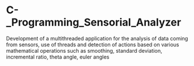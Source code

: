 # C-_Programming_Sensorial_Analyzer
Development of a multithreaded application for the analysis of data coming from sensors, use of threads and detection of actions based on various mathematical operations such as smoothing, standard deviation, incremental ratio, theta angle, euler angles
